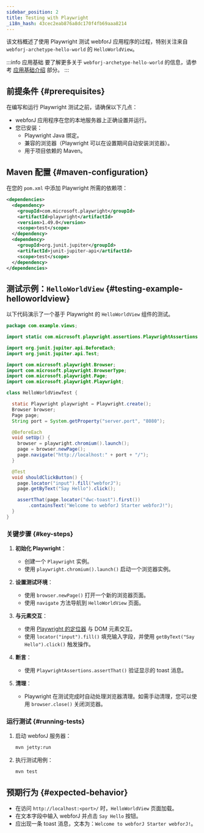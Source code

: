 ```yaml
---
sidebar_position: 2
title: Testing with Playwright
_i18n_hash: 43cec2eab876a8dc170f4fb69aaa8214
---
```

该文档概述了使用 Playwright 测试 webforJ 应用程序的过程，特别关注来自 `webforj-archetype-hello-world` 的 `HelloWorldView`。

:::info 应用基础
要了解更多关于 `webforj-archetype-hello-world` 的信息，请参考 [应用基础介绍](../../introduction/basics) 部分。
:::

## 前提条件 {#prerequisites}

在编写和运行 Playwright 测试之前，请确保以下几点：
- webforJ 应用程序在您的本地服务器上正确设置并运行。
- 您已安装：
  - Playwright Java 绑定。
  - 兼容的浏览器（Playwright 可以在设置期间自动安装浏览器）。
  - 用于项目依赖的 Maven。

## Maven 配置 {#maven-configuration}

在您的 `pom.xml` 中添加 Playwright 所需的依赖项：

```xml title="pom.xml"
<dependencies>
  <dependency>
    <groupId>com.microsoft.playwright</groupId>
    <artifactId>playwright</artifactId>
    <version>1.49.0</version>
    <scope>test</scope>
  </dependency>
  <dependency>
    <groupId>org.junit.jupiter</groupId>
    <artifactId>junit-jupiter-api</artifactId>
    <scope>test</scope>
  </dependency>
</dependencies>
```

## 测试示例：`HelloWorldView` {#testing-example-helloworldview}

以下代码演示了一个基于 Playwright 的 `HelloWorldView` 组件的测试。

```java title="HelloWorldViewTest.java"
package com.example.views;

import static com.microsoft.playwright.assertions.PlaywrightAssertions.assertThat;

import org.junit.jupiter.api.BeforeEach;
import org.junit.jupiter.api.Test;

import com.microsoft.playwright.Browser;
import com.microsoft.playwright.BrowserType;
import com.microsoft.playwright.Page;
import com.microsoft.playwright.Playwright;

class HelloWorldViewTest {

  static Playwright playwright = Playwright.create();
  Browser browser;
  Page page;
  String port = System.getProperty("server.port", "8080");

  @BeforeEach
  void setUp() {
    browser = playwright.chromium().launch(); 
    page = browser.newPage();
    page.navigate("http://localhost:" + port + "/");
  }

  @Test
  void shouldClickButton() {
    page.locator("input").fill("webforJ");
    page.getByText("Say Hello").click();

    assertThat(page.locator("dwc-toast").first())
        .containsText("Welcome to webforJ Starter webforJ!");
  }
}
```

### 关键步骤 {#key-steps}

1. **初始化 Playwright**：
   - 创建一个 `Playwright` 实例。
   - 使用 `playwright.chromium().launch()` 启动一个浏览器实例。

2. **设置测试环境**：
   - 使用 `browser.newPage()` 打开一个新的浏览器页面。
   - 使用 `navigate` 方法导航到 `HelloWorldView` 页面。

3. **与元素交互**：
   - 使用 [Playwright 的定位器](https://playwright.dev/java/docs/api/class-locator) 与 DOM 元素交互。
   - 使用 `locator("input").fill()` 填充输入字段，并使用 `getByText("Say Hello").click()` 触发操作。

4. **断言**：
   - 使用 `PlaywrightAssertions.assertThat()` 验证显示的 toast 消息。

5. **清理**：
   - Playwright 在测试完成时自动处理浏览器清理。如需手动清理，您可以使用 `browser.close()` 关闭浏览器。

### 运行测试 {#running-tests}

1. 启动 webforJ 服务器：
   ```bash
   mvn jetty:run
   ```

2. 执行测试用例：
   ```bash
   mvn test
   ```

## 预期行为 {#expected-behavior}

- 在访问 `http://localhost:<port>/` 时，`HelloWorldView` 页面加载。
- 在文本字段中输入 webforJ 并点击 `Say Hello` 按钮。
- 应出现一条 toast 消息，文本为：`Welcome to webforJ Starter webforJ!`。
